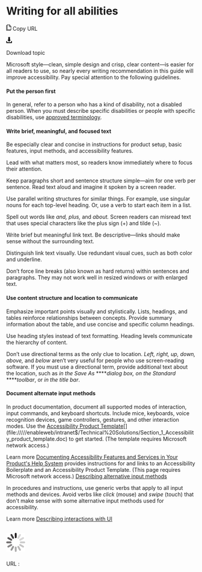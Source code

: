 ﻿# Writing for all abilities

![Copy URL](media/writing-all-abilities/Copy.png)
Copy URL

![Download](media/writing-all-abilities/Download.png)

Download topic

Microsoft
style—clean, simple design and crisp, clear content—is easier
for all readers to use, so nearly every writing recommendation in
this guide will improve accessibility. Pay special attention to the
following guidelines. 

#### Put the person first

In
general, refer to a person who has a kind of disability, not a
disabled person. When you must describe specific disabilities
or people with specific disabilities, use [approved terminology](https://worldready.cloudapp.net/Styleguide/Read?id=2700&topicid=26596 "Accessibility term collection"). 

#### Write brief, meaningful, and focused text

Be especially clear and concise in instructions for product setup, basic features, input methods, and accessibility features. 

Lead with what matters most, so readers know immediately where to focus their attention. 

Keep paragraphs short and sentence structure simple—aim for one verb per sentence. Read text aloud and imagine it spoken by a screen reader. 

Use parallel writing structures for similar things. For example, use singular nouns for each top-level heading. Or, use a verb to start each item in a list.

Spell out words like *and, plus,* and *about.* Screen readers can misread text that uses special characters like the plus sign (+) and tilde (~). 

Write brief but meaningful link text. Be descriptive—links should make sense without the surrounding text. 

Distinguish link text visually. Use redundant visual cues, such as both color and underline. 

Don’t force line breaks (also known as hard returns) within sentences and paragraphs. They may not work well in resized windows or with enlarged text.

#### Use content structure and location to communicate

Emphasize important points visually and stylistically. Lists,
headings, and tables reinforce relationships between
concepts. Provide summary information about the table, and use
concise and specific column headings.

Use heading styles instead of text formatting. Heading levels communicate the hierarchy of content.

Don’t use directional terms as the only clue to location. *Left, right, up, down, above,* and *below*
aren’t very useful for people who use screen-reading software. If
you must use a directional term, provide additional text
about the location, such as *in the* *Save As* *****dialog box, on the* *Standard* *****toolbar*, or *in the title bar*. 

#### Document alternate input methods

In product documentation, document all supported modes of interaction, input commands, and keyboard shortcuts. Include mice, keyboards, voice recognition devices, game controllers, gestures, and other interaction modes. Use the [Accessibility Product Template](https://enableweb/intranet$/Technical%20Solutions/Section_1_Accessibility_product_template.doc)[](file://///enableweb/intranet$/Technical%20Solutions/Section_1_Accessibility_product_template.doc) to get started. (The template requires Microsoft network access.)

Learn more
[Documenting Accessibility Features and Services in Your Product's Help System](https://microsoft.sharepoint.com/teams/msenable/_layouts/15/WopiFrame.aspx?sourcedoc=%7B0891E2BB-087F-48E9-B1D4-3EA50DF8A254%7D&file=Documenting_Accessibility_Features.doc&action=default&DefaultItemOpen=1) provides instructions for and links to an Accessibility Boilerplate and an Accessibility Product Template. (This page requires Microsoft network access.)
[Describing alternative input methods](https://worldready.cloudapp.net/Styleguide/Read?id=2700&topicid=29028)

In procedures and instructions, use generic verbs that apply to all input methods and devices. Avoid verbs like *click* (mouse) and *swipe* (touch) that don't make sense with some alternative input methods used for accessibility. 

Learn more [](https://worldready.cloudapp.net/Styleguide/Read?id=2700&topicid=26472)[
Describing interactions with UI](https://worldready.cloudapp.net/Styleguide/Read?id=2700&topicid=26472)

## ![In progress](media/writing-all-abilities/activity-large.gif)

URL :
